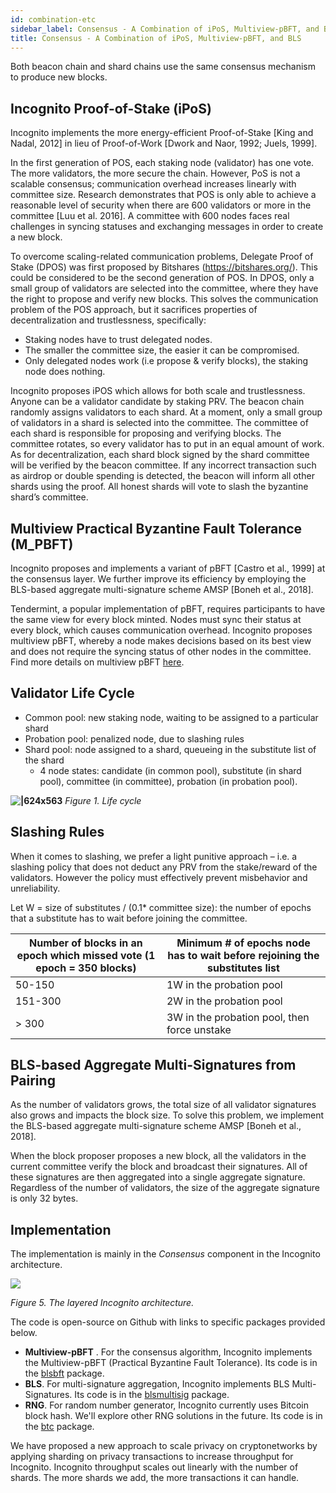 ```yaml
---
id: combination-etc
sidebar_label: Consensus - A Combination of iPoS, Multiview-pBFT, and BLS
title: Consensus - A Combination of iPoS, Multiview-pBFT, and BLS
---
```



Both beacon chain and shard chains use the same consensus mechanism to produce new blocks.

## Incognito Proof-of-Stake (iPoS)

Incognito implements the more energy-efficient Proof-of-Stake [King and Nadal, 2012] in lieu of Proof-of-Work [Dwork and Naor, 1992; Juels, 1999].

In the first generation of POS, each staking node (validator) has one vote. The more validators, the more secure the chain. However, PoS is not a scalable consensus; communication overhead increases linearly with committee size. Research demonstrates that POS is only able to achieve a reasonable level of security when there are 600 validators or more in the committee [Luu et al. 2016]. A committee with 600 nodes faces real challenges in syncing statuses and exchanging messages in order to create a new block.

To overcome scaling-related communication problems, Delegate Proof of Stake (DPOS) was first proposed by Bitshares (https://bitshares.org/). This could be considered to be the second generation of POS. In DPOS, only a small group of validators are selected into the committee, where they have the right to propose and verify new blocks. This solves the communication problem of the POS approach, but it sacrifices properties of decentralization and trustlessness, specifically:

* Staking nodes have to trust delegated nodes.
* The smaller the committee size, the easier it can be compromised.
* Only delegated nodes work (i.e propose & verify blocks), the staking node does nothing.

Incognito proposes iPOS which allows for both scale and trustlessness. Anyone can be a validator candidate by staking PRV. The beacon chain randomly assigns validators to each shard. At a moment, only a small group of validators in a shard is selected into the committee. The committee of each shard is responsible for proposing and verifying blocks. The committee rotates, so every validator has to put in an equal amount of work. As for decentralization, each shard block signed by the shard committee will be verified by the beacon committee. If any incorrect transaction such as airdrop or double spending is detected, the beacon will inform all other shards using the proof. All honest shards will vote to slash the byzantine shard’s committee.

## Multiview Practical Byzantine Fault Tolerance (M_PBFT)

Incognito proposes and implements a variant of pBFT [Castro et al., 1999] at the consensus layer. We further improve its efficiency by employing the BLS-based aggregate multi-signature scheme AMSP [Boneh et al., 2018].

Tendermint, a popular implementation of pBFT, requires participants to have the same view for every block minted. Nodes must sync their status at every block, which causes communication overhead. Incognito proposes multiview pBFT, whereby a node makes decisions based on its best view and does not require the syncing status of other nodes in the committee. Find more details on multiview pBFT [here](https://we.incognito.org/t/multiview-a-new-approach-for-pbft-implementation/920).

## Validator Life Cycle

* Common pool: new staking node, waiting to be assigned to a particular shard
* Probation pool: penalized node, due to slashing rules
* Shard pool: node assigned to a shard, queueing in the substitute list of the shard
  * 4 node states: candidate (in common pool), substitute (in shard pool), committee (in committee), probation (in probation pool).

**![|624x563](https://lh6.googleusercontent.com/_e-TBA-EzeqNNWavFEQArdyzMlzTa8JCrahvk25sqPzRaB42qWXhr_yPd3uTS7yGkQKQD42kTgMtl0BDnJ6zl7Z-j1Wd6wv825DRh03vi9m1iBRrJnGfC5ICZC8y05Hh4b7QNrLZ)**
*Figure 1. Life cycle*

## Slashing Rules

When it comes to slashing, we prefer a light punitive approach – i.e. a slashing policy that does not deduct any PRV from the stake/reward of the validators. However the policy must effectively prevent misbehavior and unreliability.

Let W = size of substitutes / (0.1* committee size): the number of epochs that a substitute has to wait before joining the committee.

|Number of blocks in an epoch which missed vote (1 epoch = 350 blocks)|Minimum # of epochs node has to wait before rejoining the substitutes list|
| --- | --- |
|50-150|1W in the probation pool|
|151-300|2W in the probation pool|
|> 300|3W in the probation pool, then force unstake|

## BLS-based Aggregate Multi-Signatures from Pairing

As the number of validators grows, the total size of all validator signatures also grows and impacts the block size. To solve this problem, we implement the BLS-based aggregate multi-signature scheme AMSP [Boneh et al., 2018].

When the block proposer proposes a new block, all the validators in the current committee verify the block and broadcast their signatures. All of these signatures are then aggregated into a single aggregate signature. Regardless of the number of validators, the size of the aggregate signature is only 32 bytes.

## Implementation

The implementation is mainly in the *Consensus* component in the Incognito architecture.

![](https://we.incognito.org/uploads/default/original/1X/c71f04a76c6b78038a9e54b55fe9d670fbfd28d7.png) 

*Figure 5. The layered Incognito architecture.*

The code is open-source on Github with links to specific packages provided below.

* **Multiview-pBFT** . For the consensus algorithm, Incognito implements the Multiview-pBFT (Practical Byzantine Fault Tolerance). Its code is in the [blsbft](https://github.com/incognitochain/incognito-chain/tree/master/consensus/blsbft) package.
* **BLS**. For multi-signature aggregation, Incognito implements BLS Multi-Signatures. Its code is in the [blsmultisig](https://github.com/incognitochain/incognito-chain/tree/master/consensus/signatureschemes/blsmultisig) package.
* **RNG**. For random number generator, Incognito currently uses Bitcoin block hash. We'll explore other RNG solutions in the future. Its code is in the [btc](https://github.com/incognitochain/incognito-chain/tree/master/blockchain/btc) package.

We have proposed a new approach to scale privacy on cryptonetworks by applying sharding on privacy transactions to increase throughput for Incognito. Incognito throughput scales out linearly with the number of shards. The more shards we add, the more transactions it can handle.
